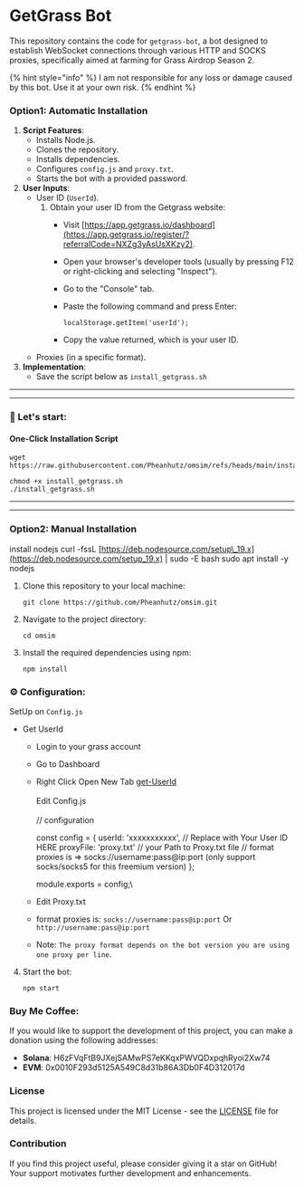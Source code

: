 # GetGrass Bot

This repository contains the code for `getgrass-bot`, a bot designed to establish WebSocket connections through various HTTP and SOCKS proxies, specifically aimed at farming for Grass Airdrop Season 2.

{% hint style="info" %}
I am not responsible for any loss or damage caused by this bot. Use it at your own risk.
{% endhint %}

### Option1: Automatic Installation

1. **Script Features**:
   * Installs Node.js.
   * Clones the repository.
   * Installs dependencies.
   * Configures `config.js` and `proxy.txt`.
   * Starts the bot with a provided password.
2. **User Inputs**:
   * User ID (`UserId`).&#x20;
     1. Obtain your user ID from the Getgrass website:
        * Visit [https://app.getgrass.io/dashboard](https://app.getgrass.io/register/?referralCode=NXZg3yAsUsXKzy2).
        * Open your browser's developer tools (usually by pressing F12 or right-clicking and selecting "Inspect").
        * Go to the "Console" tab.
        *   Paste the following command and press Enter:

            ```
            localStorage.getItem('userId');
            ```
        * Copy the value returned, which is your user ID.
   * Proxies (in a specific format).
3. **Implementation**:
   * Save the script below as `install_getgrass.sh`

***

***

### 🤔 Let's start:

#### **One-Click Installation Script**

```
wget https://raw.githubusercontent.com/Pheanhutz/omsim/refs/heads/main/install_getgrass.sh
```

```
chmod +x install_getgrass.sh
./install_getgrass.sh
```

***

***

### Option2: Manual Installation

install nodejs curl -fssL [https://deb.nodesource.com/setup\_19.x](https://deb.nodesource.com/setup_19.x) | sudo -E bash sudo apt install -y nodejs

1.  Clone this repository to your local machine:

    ```
    git clone https://github.com/Pheanhutz/omsim.git
    ```
2.  Navigate to the project directory:

    ```
    cd omsim
    ```
3.  Install the required dependencies using npm:

    ```
    npm install
    ```

### ⚙️ Configuration:

SetUp on `Config.js`

* Get UserId
  * Login to your grass account
  * Go to Dashboard
  *   Right Click Open New Tab [get-UserId](https://api.getgrass.io/retrieveUser)\
      \
      Edit Config.js\
      \
      // configuration

      const config = { userId: 'xxxxxxxxxxx', // Replace with Your User ID HERE proxyFile: 'proxy.txt' // your Path to Proxy.txt file // format proxies is => socks://username:pass@ip:port (only support socks/socks5 for this freemium version) };

      module.exports = config;\

  * Edit Proxy.txt
  * format proxies is: `socks://username:pass@ip:port` Or `http://username:pass@ip:port`
  * Note: `The proxy format depends on the bot version you are using one proxy per line`.

4.  Start the bot:

    ```
    npm start
    ```

### Buy Me Coffee:

If you would like to support the development of this project, you can make a donation using the following addresses:

* **Solana**: H6zFVqFtB9JXejSAMwPS7eKKqxPWVQDxpqhRyoi2Xw74
* **EVM**: 0x0010F293d5125A549C8d31b86A3Db0F4D312017d

### License

This project is licensed under the MIT License - see the [LICENSE](https://github.com/dante4rt/getgrass-bot/blob/main/LICENSE) file for details.

### Contribution

If you find this project useful, please consider giving it a star on GitHub! Your support motivates further development and enhancements.
